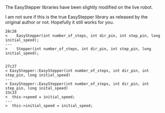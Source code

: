 The EasyStepper libraries have been slightly modified on the live robot.

I am not sure if this is the true EasyStepper library as released by the original author or not. Hopefully it still works for you.
```
28c28
<    EasyStepper(int number_of_steps, int dir_pin, int step_pin, long initial_speed);
---
>    Stepper(int number_of_steps, int dir_pin, int step_pin, long initial_speed);


27c27
< EasyStepper::EasyStepper(int number_of_steps, int dir_pin, int step_pin, long initial_speed)
---
> EasyStepper::EasyStepper(int number_of_steps, int dir_pin, int step_pin, long inital_speed)
33c33
<  this->speed = initial_speed;
---
>  this->initial_speed = initial_speed;
```
